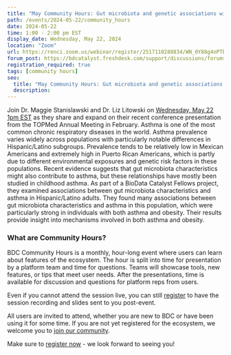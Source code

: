 ```yaml
---
title: "May Community Hours: Gut microbiota and genetic associations with asthma and among US Hispanic/Latino adults"
path: /events/2024-05-22/community_hours
date: 2024-05-22
time: 1:00 - 2:00 pm EST
display_date: Wednesday, May 22, 2024
location: "Zoom"
url: https://renci.zoom.us/webinar/register/2517110288834/WN_0Y88g4nPTbatp8iJRENXoA
forum_post: https://bdcatalyst.freshdesk.com/support/discussions/forums/60000252439
registration_required: true
tags: [community hours]
seo:
  title: "May Community Hours: Gut microbiota and genetic associations with asthma and among US Hispanic/Latino adults"
  description:
---
```

Join Dr. Maggie Stanislawski and Dr. Liz Litowski on [Wednesday, May 22 1pm EST](https://renci.zoom.us/webinar/register/2517110288834/WN_0Y88g4nPTbatp8iJRENXoA) as they share and expand on their recent conference presentation from the TOPMed Annual Meeting in February. Asthma is one of the most common chronic respiratory diseases in the world. Asthma prevalence varies widely across populations with particularly notable differences in Hispanic/Latino subgroups. Prevalence tends to be relatively low in Mexican Americans and extremely high in Puerto Rican Americans, which is partly due to different environmental exposures and genetic risk factors in these populations. Recent evidence suggests that gut microbiota characteristics might also contribute to asthma, but these relationships have mostly been studied in childhood asthma. As part of a BioData Catalyst Fellows project, they examined associations between gut microbiota characteristics and asthma in Hispanic/Latino adults. They found many associations between gut microbiota characteristics and asthma in this population, which were particularly strong in individuals with both asthma and obesity. Their results provide insight into mechanisms involved in both asthma and obesity.

### What are Community Hours?

BDC Community Hours is a monthly, hour-long event where users can learn about features of the ecosystem. The hour is split into time for presentation by a platform team and time for questions. Teams will showcase tools, new features, or tips that meet user needs. After the presentations, time is available for discussion and questions for platform reps from users.

Even if you cannot attend the session live, you can still [register](https://renci.zoom.us/webinar/register/2517110288834/WN_0Y88g4nPTbatp8iJRENXoA) to have the session recording and slides sent to you post-event.

All users are invited to attend, whether you are new to BDC or have been using it for some time. If you are not yet registered for the ecosystem, we welcome you to [join our community](https://biodatacatalyst.nhlbi.nih.gov/contact/ecosystem/).

Make sure to [register now](https://renci.zoom.us/webinar/register/2517110288834/WN_0Y88g4nPTbatp8iJRENXoA) - we look forward to seeing you!
